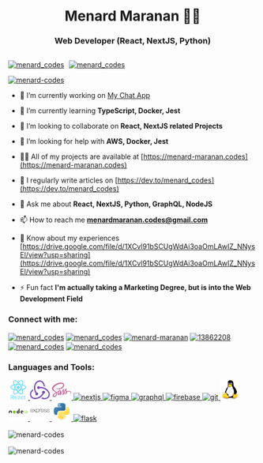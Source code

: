 <h1 align="center">Menard Maranan 👨‍💻</h1>
<h3 align="center">Web Developer (React, NextJS, Python)</h3>

<div style="display: flex; gap: 10px; margin-bottom: 10px">
<p style="margin-bottom: 0" align="left">
<a href="mailto:" target="blank"><img src="https://img.shields.io/badge/Gmail-D14836?style=for-the-badge&logo=gmail&logoColor=white" alt="menard_codes" /></a>
</p>
<p style="margin-bottom: 0" align="left">
<a href="https://twitter.com/menard_codes" target="blank"><img src="https://img.shields.io/twitter/follow/menard_codes?logo=twitter&style=for-the-badge" alt="menard_codes" /></a>
</p>
</div>


<p align="left">
<a href="https://github.com/ryo-ma/github-profile-trophy"><img src="https://github-profile-trophy.vercel.app/?username=menard-codes" alt="menard-codes" /></a> </p>


- 🔭 I’m currently working on [My Chat App](https://discussion-chat-app.vercel.app/)

- 🌱 I’m currently learning **TypeScript, Docker, Jest**

- 👯 I’m looking to collaborate on **React, NextJS related Projects**

- 🤝 I’m looking for help with **AWS, Docker, Jest**

- 👨‍💻 All of my projects are available at [https://menard-maranan.codes](https://menard-maranan.codes)

- 📝 I regularly write articles on [https://dev.to/menard_codes](https://dev.to/menard_codes)

- 💬 Ask me about **React, NextJS, Python, GraphQL, NodeJS**

- 📫 How to reach me **menardmaranan.codes@gmail.com**

- 📄 Know about my experiences [https://drive.google.com/file/d/1XCvl91bSCUgWdAi3oaOmLAwIZ_NNysEl/view?usp=sharing](https://drive.google.com/file/d/1XCvl91bSCUgWdAi3oaOmLAwIZ_NNysEl/view?usp=sharing)

- ⚡ Fun fact **I'm actually taking a Marketing Degree, but is into the Web Development Field**

<h3 align="left">Connect with me:</h3>
<p align="left">
<a href="https://dev.to/menard_codes" target="blank"><img align="center" src="https://cdn.jsdelivr.net/npm/simple-icons@3.0.1/icons/dev-dot-to.svg" alt="menard_codes" height="30" width="40" /></a>
<a href="https://twitter.com/menard_codes" target="blank"><img align="center" src="https://raw.githubusercontent.com/rahuldkjain/github-profile-readme-generator/master/src/images/icons/Social/twitter.svg" alt="menard_codes" height="30" width="40" /></a>
<a href="https://linkedin.com/in/menard-maranan" target="blank"><img align="center" src="https://raw.githubusercontent.com/rahuldkjain/github-profile-readme-generator/master/src/images/icons/Social/linked-in-alt.svg" alt="menard-maranan" height="30" width="40" /></a>
<a href="https://stackoverflow.com/users/13862208" target="blank"><img align="center" src="https://raw.githubusercontent.com/rahuldkjain/github-profile-readme-generator/master/src/images/icons/Social/stack-overflow.svg" alt="13862208" height="30" width="40" /></a>
<a href="https://www.codewars.com/users/menard_codes" target="blank"><img align="center" src="https://avatars.githubusercontent.com/u/5387632?s=200&v=4" alt="menard_codes" height="30" width="30" /></a>
<a href="https://www.leetcode.com/menard_codes" target="blank"><img align="center" src="https://raw.githubusercontent.com/rahuldkjain/github-profile-readme-generator/master/src/images/icons/Social/leet-code.svg" alt="menard_codes" height="30" width="40" /></a>
</p>

<h3 align="left">Languages and Tools:</h3>
<p align="left">

<a href="https://reactjs.org/" target="_blank">
	<img src="https://raw.githubusercontent.com/devicons/devicon/master/icons/react/react-original-wordmark.svg" alt="react" width="40" height="40"/>
</a>

<a href="https://redux.js.org" target="_blank">
	<img src="https://raw.githubusercontent.com/devicons/devicon/master/icons/redux/redux-original.svg" alt="redux" width="40" height="40"/>
</a>

<a href="https://sass-lang.com" target="_blank">
	<img src="https://raw.githubusercontent.com/devicons/devicon/master/icons/sass/sass-original.svg" alt="sass" width="40" height="40"/>
</a>

<a href="https://nextjs.org/" target="_blank">
	<img src="https://cdn.worldvectorlogo.com/logos/nextjs-3.svg" alt="nextjs" width="40" height="40"/>
</a>

<a href="https://www.figma.com/" target="_blank">
    <img src="https://www.vectorlogo.zone/logos/figma/figma-icon.svg" alt="figma" width="40" height="40"/>
</a>

<a href="https://graphql.org" target="_blank">
    <img src="https://www.vectorlogo.zone/logos/graphql/graphql-icon.svg" alt="graphql" width="40" height="40"/>
</a>

<a href="https://firebase.google.com/" target="_blank">
    <img src="https://www.vectorlogo.zone/logos/firebase/firebase-icon.svg" alt="firebase" width="40" height="40"/>
</a>

<a href="https://git-scm.com/" target="_blank">
    <img src="https://www.vectorlogo.zone/logos/git-scm/git-scm-icon.svg" alt="git" width="40" height="40"/>
</a>

<a href="https://www.linux.org/" target="_blank">
	<img src="https://raw.githubusercontent.com/devicons/devicon/master/icons/linux/linux-original.svg" alt="linux" width="40" height="40"/>
</a>

<a href="https://nodejs.org" target="_blank">
	<img src="https://raw.githubusercontent.com/devicons/devicon/master/icons/nodejs/nodejs-original-wordmark.svg" alt="nodejs" width="40" height="40"/>
</a>

<a href="https://expressjs.com" target="_blank">
    <img src="https://raw.githubusercontent.com/devicons/devicon/master/icons/express/express-original-wordmark.svg" alt="express" width="40" height="40"/>
</a>

<a href="https://www.python.org" target="_blank">
	<img src="https://raw.githubusercontent.com/devicons/devicon/master/icons/python/python-original.svg" alt="python" width="40" height="40"/>
</a>

<a href="https://flask.palletsprojects.com/" target="_blank">
    <img src="https://www.vectorlogo.zone/logos/pocoo_flask/pocoo_flask-icon.svg" alt="flask" width="40" height="40"/>
</a>

</p>

<p><img align="center" src="https://github-readme-stats.vercel.app/api/top-langs?username=menard-codes&show_icons=true&locale=en&layout=compact" alt="menard-codes" /></p>

<p><img align="center" src="https://github-readme-streak-stats.herokuapp.com/?user=menard-codes&" alt="menard-codes" /></p>

